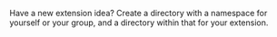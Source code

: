 Have a new extension idea? Create a directory with a namespace for yourself or your group, and a directory within that for your extension.

